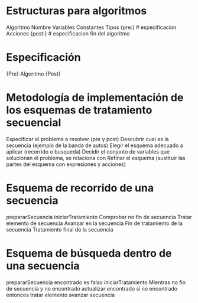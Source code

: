# Estructuras para algoritmos

Algoritmo Nombre
Variables
Constantes
Tipos
	{pre:} # especificacion
	Acciones
	{post:} # especificacion
fin del algoritmo

# Especificación

{Pre}
Algoritmo
{Post}

# Metodología de implementación de los esquemas de tratamiento secuencial
Especificar el problema a resolver (pre y post)
Descubrir cual es la secuencia (ejemplo de la banda de autos)
Elegir el esquema adecuado a aplicar (recorrido o busqueda)
Decidir el conjunto de variables que solucionan el problema, se relaciona con
Refinar el esquema (sustituir las partes del esquema con expresiones y acciones)

# Esquema de recorrido de una secuencia

prepararSecuencia
iniciarTratamiento
Comprobar no fin de secuencia
	Tratar elemento de secuencia
	Avanzar en la secuencia
Fin de tratamiento de la secuencia
Tratamiento final de la secuencia

# Esquema de búsqueda dentro de una secuencia

prepararSecuencia
encontrado es falso
iniciarTratamiento
Mientras no fin de secuencia y no encontrado
	actualizar encontrado
	si no encontrado entonces
		tratar elemento
		avanzar secuencia















